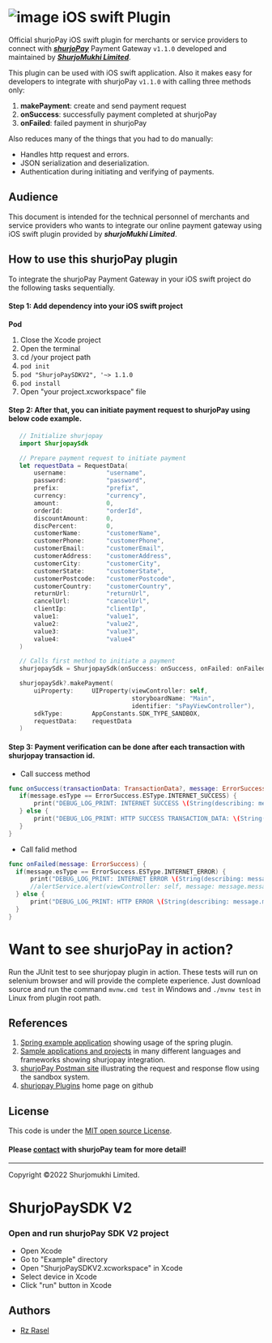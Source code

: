 # ![image](https://user-images.githubusercontent.com/57352037/155895117-523cfb9e-d895-47bf-a962-2bcdda49ad66.png) iOS swift Plugin

Official shurjoPay iOS swift plugin for merchants or service providers to connect with [**_shurjoPay_**](https://shurjopay.com.bd) Payment Gateway ``` v1.1.0 ``` developed and maintained by [_**ShurjoMukhi Limited**_](https://shurjomukhi.com.bd).

This plugin can be used with iOS swift application.
Also it makes easy for developers to integrate with shurjoPay ``` v1.1.0 ``` with calling three methods only:

1. **makePayment**: create and send payment request
1. **onSuccess**: successfully payment completed at shurjoPay
1. **onFailed**: failed payment in shurjoPay

Also reduces many of the things that you had to do manually:

- Handles http request and errors.
- JSON serialization and deserialization.
- Authentication during initiating and verifying of payments.
## Audience
This document is intended for the technical personnel of merchants and service providers who wants to integrate our online payment gateway using iOS swift plugin provided by _**shurjoMukhi Limited**_.
## How to use this shurjoPay plugin
To integrate the shurjoPay Payment Gateway in your iOS swift project do the following tasks sequentially.
#### Step 1: Add dependency into your iOS swift project
**Pod**

1. Close the Xcode project
1. Open the terminal
1. cd /your project path
1. ``` pod init ```
1. ``` pod "ShurjoPaySDKV2", '~> 1.1.0 ```
1. ``` pod install ```
1. Open "your project.xcworkspace" file

#### Step 2: After that, you can initiate payment request to shurjoPay using below code example.
 ```swift
	// Initialize shurjopay
	import ShurjopaySdk

	// Prepare payment request to initiate payment
    let requestData = RequestData(
        username:           "username",
        password:           "password",
        prefix:             "prefix",
        currency:           "currency",
        amount:             0,
        orderId:            "orderId",
        discountAmount:     0,
        discPercent:        0,
        customerName:       "customerName",
        customerPhone:      "customerPhone",
        customerEmail:      "customerEmail",
        customerAddress:    "customerAddress",
        customerCity:       "customerCity",
        customerState:      "customerState",
        customerPostcode:   "customerPostcode",
        customerCountry:    "customerCountry",
        returnUrl:          "returnUrl",
        cancelUrl:          "cancelUrl",
        clientIp:           "clientIp",
        value1:             "value1",
        value2:             "value2",
        value3:             "value3",
        value4:             "value4"
    )

	// Calls first method to initiate a payment
	shurjopaySdk = ShurjopaySdk(onSuccess: onSuccess, onFailed: onFailed)

    shurjopaySdk?.makePayment(
        uiProperty:     UIProperty(viewController: self,
                                   storyboardName: "Main",
                                   identifier: "sPayViewController"),
        sdkType:        AppConstants.SDK_TYPE_SANDBOX,
        requestData:    requestData
    )
 ```

#### Step 3: Payment verification can be done after each transaction with shurjopay transaction id.
- Call success method
 ```swift
func onSuccess(transactionData: TransactionData?, message: ErrorSuccess) {
    if(message.esType == ErrorSuccess.ESType.INTERNET_SUCCESS) {
        print("DEBUG_LOG_PRINT: INTERNET SUCCESS \(String(describing: message.message))")
    } else {
        print("DEBUG_LOG_PRINT: HTTP SUCCESS TRANSACTION_DATA: \(String(describing: transactionData)) \(String(describing: message.message))")
    }
}
 ```

 - Call falid method
  ```swift
func onFailed(message: ErrorSuccess) {
    if(message.esType == ErrorSuccess.ESType.INTERNET_ERROR) {
        print("DEBUG_LOG_PRINT: INTERNET ERROR \(String(describing: message.message))")
        //alertService.alert(viewController: self, message: message.message!)
    } else {
        print("DEBUG_LOG_PRINT: HTTP ERROR \(String(describing: message.message))")
    }
}
  ```

# Want to see shurjoPay in action?
Run the JUnit test to see shurjopay plugin in action. These tests will run on selenium browser and will provide the complete experience. Just download source and run the command ```mvnw.cmd test``` in Windows and ```./mvnw test``` in Linux from plugin root path.
## References
1. [Spring example application](https://github.com/shurjopay-plugins/sp-plugin-usage-examples/tree/main/spring-app-spring-plugin) showing usage of the spring plugin.
2. [Sample applications and projects](https://github.com/shurjopay-plugins/sp-plugin-usage-examples) in many different languages and frameworks showing shurjopay integration.
3. [shurjoPay Postman site](https://documenter.getpostman.com/view/6335853/U16dS8ig) illustrating the request and response flow using the sandbox system.
4. [shurjopay Plugins](https://github.com/shurjopay-plugins) home page on github
## License
This code is under the [MIT open source License](https://github.com/shurjopay-plugins/sp-plugin-spring/blob/develop/LICENSE).
#### Please [contact](https://shurjopay.com.bd/#contacts) with shurjoPay team for more detail!
<hr>
Copyright ©️2022 Shurjomukhi Limited.

# ShurjoPaySDK V2

### Open and run shurjoPay SDK V2 project
- Open Xcode
- Go to "Example" directory
- Open "ShurjoPaySDKV2.xcworkspace" in Xcode
- Select device in Xcode
- Click "run" button in Xcode

## Authors
- [Rz Rasel](https://github.com/rzrasel)
